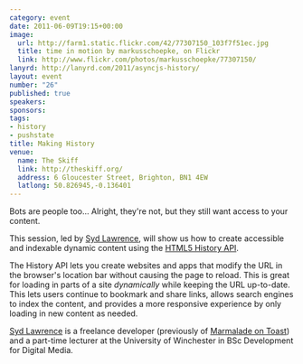 ```yaml
---
category: event
date: 2011-06-09T19:15+00:00
image:
  url: http://farm1.static.flickr.com/42/77307150_103f7f51ec.jpg
  title: time in motion by markusschoepke, on Flickr
  link: http://www.flickr.com/photos/markusschoepke/77307150/
lanyrd: http://lanyrd.com/2011/asyncjs-history/
layout: event
number: "26"
published: true
speakers:
sponsors:
tags:
- history
- pushstate
title: Making History
venue:
  name: The Skiff
  link: http://theskiff.org/
  address: 6 Gloucester Street, Brighton, BN1 4EW
  latlong: 50.826945,-0.136401
---
```


  <p>Bots are people too… Alright, they're not, but they still want access to your content.</p>

  <p>This session, led by <a href="http://twitter.com/sydlawrence">Syd Lawrence</a>, will show us how to create accessible and indexable dynamic content using the <a href="http://diveintohtml5.org/history.html">HTML5 History API</a>.</p>

  <p>The History API lets you create websites and apps that modify the URL in the browser's location bar without causing the page to reload. This is great for loading in parts of a site <em>dynamically</em> while keeping the URL up-to-date. This lets users continue to bookmark and share links, allows search engines to index the content, and provides a more responsive experience by only loading in new content as needed.</p>

  <p><a href="http://sydlawrence.me">Syd Lawrence</a> is a freelance developer (previously of <a href="http://www.marmaladeontoast.co.uk">Marmalade on Toast</a>) and a part-time lecturer at the University of Winchester in BSc Development for Digital Media.</p>
